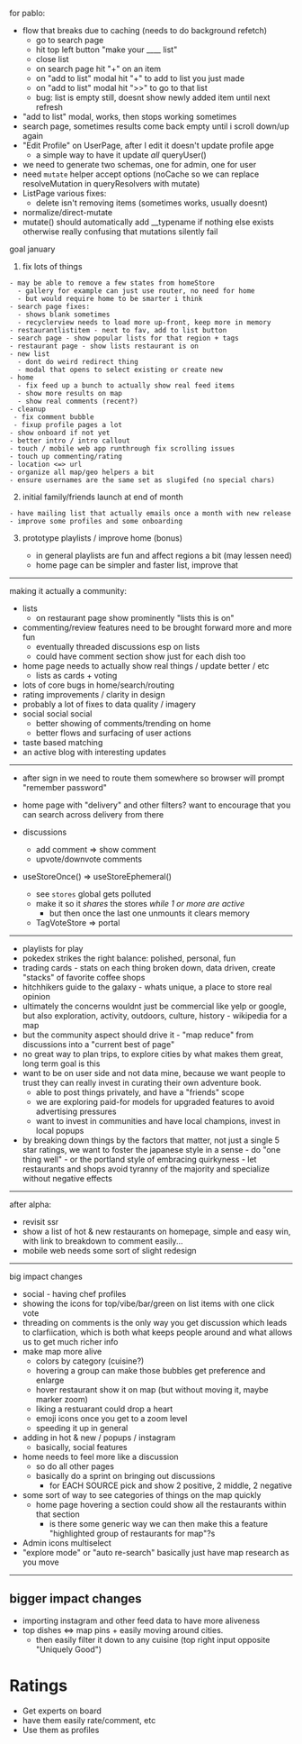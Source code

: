 for pablo:

  - flow that breaks due to caching (needs to do background refetch)
    - go to search page
    - hit top left button "make your ____ list"
    - close list
    - on search page hit "+" on an item
    - on "add to list" modal hit "+" to add to list you just made
    - on "add to list" modal hit ">>" to go to that list
    - bug: list is empty still, doesnt show newly added item until next refresh
  - "add to list" modal, works, then stops working sometimes
  - search page, sometimes results come back empty until i scroll down/up again
  - "Edit Profile" on UserPage, after I edit it doesn't update profile apge
    - a simple way to have it update *all* queryUser()
  - we need to generate two schemas, one for admin, one for user
  - need `mutate` helper accept options (noCache so we can replace resolveMutation in queryResolvers with mutate)
  - ListPage various fixes:
    - delete isn't removing items (sometimes works, usually doesnt)
  - normalize/direct-mutate
  - mutate() should automatically add __typename if nothing else exists otherwise really confusing that mutations silently fail

goal january

  1. fix lots of things

    - may be able to remove a few states from homeStore
      - gallery for example can just use router, no need for home
      - but would require home to be smarter i think
    - search page fixes:
      - shows blank sometimes
      - recyclerview needs to load more up-front, keep more in memory
    - restaurantlistitem - next to fav, add to list button
    - search page - show popular lists for that region + tags
    - restaurant page - show lists restaurant is on
    - new list
      - dont do weird redirect thing
      - modal that opens to select existing or create new
    - home
      - fix feed up a bunch to actually show real feed items
      - show more results on map
      - show real comments (recent?)
    - cleanup
     - fix comment bubble
     - fixup profile pages a lot
    - show onboard if not yet
    - better intro / intro callout
    - touch / mobile web app runthrough fix scrolling issues
    - touch up commenting/rating
    - location <=> url
    - organize all map/geo helpers a bit
    - ensure usernames are the same set as slugifed (no special chars)

  2. initial family/friends launch at end of month

    - have mailing list that actually emails once a month with new release
    - improve some profiles and some onboarding

  3. prototype playlists / improve home (bonus)

     - in general playlists are fun and affect regions a bit (may lessen need)
     - home page can be simpler and faster list, improve that

---

making it actually a community:

- lists
  - on restaurant page show prominently "lists this is on"
- commenting/review features need to be brought forward more and more fun
  - eventually threaded discussions esp on lists
  - could have comment section show just for each dish too
- home page needs to actually show real things / update better / etc
  - lists as cards + voting
- lots of core bugs in home/search/routing
- rating improvements / clarity in design
- probably a lot of fixes to data quality / imagery
- social social social
  - better showing of comments/trending on home
  - better flows and surfacing of user actions
- taste based matching
- an active blog with interesting updates

---

- after sign in we need to route them somewhere so browser will prompt "remember password"
- home page with "delivery" and other filters? want to encourage that you can search across delivery from there
- discussions
  - add comment => show comment
  - upvote/downvote comments

- useStoreOnce() => useStoreEphemeral()
  - see `stores` global gets polluted
  - make it so it *shares* the stores *while 1 or more are active*
    - but then once the last one unmounts it clears memory
  - TagVoteStore => portal

---

  - playlists for play
  - pokedex strikes the right balance: polished, personal, fun
  - trading cards - stats on each thing broken down, data driven, create "stacks" of favorite coffee shops
  - hitchhikers guide to the galaxy - whats unique, a place to store real opinion
  - ultimately the concerns wouldnt just be commercial like yelp or google, but also exploration, activity, outdoors, culture, history - wikipedia for a map
  - but the community aspect should drive it - "map reduce" from discussions into a "current best of page"
  - no great way to plan trips, to explore cities by what makes them great, long term goal is this
  - want to be on user side and not data mine, because we want people to trust they can really invest in curating their own adventure book.
    - able to post things privately, and have a "friends" scope
    - we are exploring paid-for models for upgraded features to avoid advertising pressures
    - want to invest in communities and have local champions, invest in local popups
  - by breaking down things by the factors that matter, not just a single 5 star ratings, we want to foster the japanese style in a sense - do "one thing well" - or the portland style of embracing quirkyness - let restaurants and shops avoid tyranny of the majority and specialize without negative effects

---

after alpha:

- revisit ssr
- show a list of hot & new restaurants on homepage, simple and easy win, with link to breakdown to comment easily...
- mobile web needs some sort of slight redesign

---

big impact changes

- social - having chef profiles
- showing the icons for top/vibe/bar/green on list items with one click vote
- threading on comments is the only way you get discussion which leads to clarfiication, which is both what keeps people around and what allows us to get much richer info
- make map more alive
  - colors by category (cuisine?)
  - hovering a group can make those bubbles get preference and enlarge
  - hover restaurant show it on map (but without moving it, maybe marker zoom)
  - liking a restuarant could drop a heart
  - emoji icons once you get to a zoom level
  - speeding it up in general
- adding in hot & new / popups / instagram
  - basically, social features
- home needs to feel more like a discussion
  - so do all other pages
  - basically do a sprint on bringing out discussions
    - for EACH SOURCE pick and show 2 positive, 2 middle, 2 negative
- some sort of way to see categories of things on the map quickly
  - home page hovering a section could show all the restaurants within that section
    - is there some generic way we can then make this a feature "highlighted group of restaurants for map"?s
- Admin icons multiselect
- "explore mode" or "auto re-search" basically just have map research as you move

---

## bigger impact changes

- importing instagram and other feed data to have more aliveness
- top dishes <=> map pins + easily moving around cities.
  - then easily filter it down to any cuisine (top right input opposite "Uniquely Good")

# Ratings

- Get experts on board
- have them easily rate/comment, etc
- Use them as profiles
